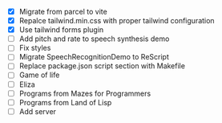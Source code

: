 - [x] Migrate from parcel to vite
- [x] Repalce tailwind.min.css with proper tailwind configuration
- [x] Use tailwind forms plugin
- [ ] Add pitch and rate to speech synthesis demo
- [ ] Fix styles
- [ ] Migrate SpeechRecognitionDemo to ReScript
- [ ] Replace package.json script section with Makefile
- [ ] Game of life
- [ ] Eliza
- [ ] Programs from Mazes for Programmers
- [ ] Programs from Land of Lisp
- [ ] Add server
